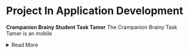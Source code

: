 # Project In Application Development

**Crampanion Brainy Student Task Tamer**
The Crampanion Brainy Task Tamer is an mobile <details><summary>Read More</summary>designed specifically for students. It is a mobile application that helps manage and organize their tasks, assignments, and deadlines effectively by allowing them to create, edit, and delete tasks to set reminders. The main purpose and objective of this mobile application is to assist students in managing their tasks and deadlines that they need to accomplish.</details>


